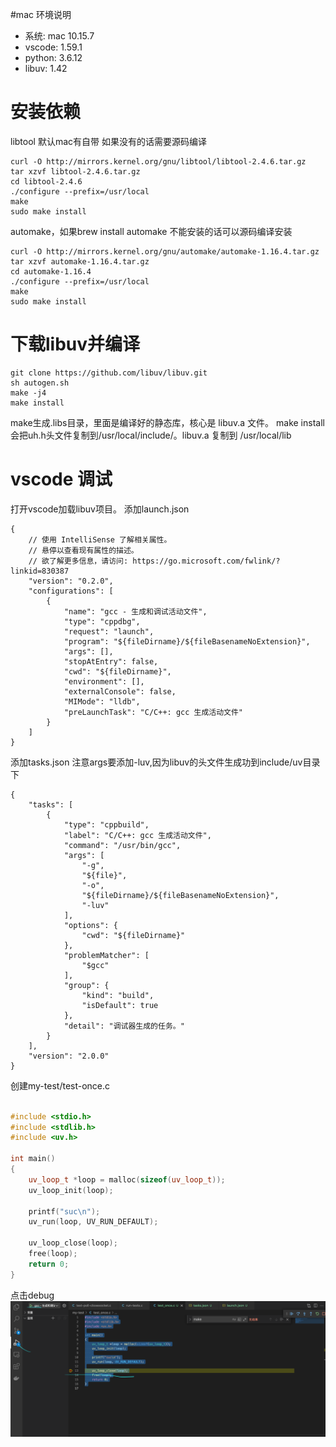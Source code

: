 #mac 环境说明
- 系统: mac 10.15.7 
- vscode: 1.59.1
- python: 3.6.12
- libuv: 1.42

# 安装依赖
libtool 默认mac有自带  如果没有的话需要源码编译
```shell script
curl -O http://mirrors.kernel.org/gnu/libtool/libtool-2.4.6.tar.gz
tar xzvf libtool-2.4.6.tar.gz
cd libtool-2.4.6
./configure --prefix=/usr/local
make
sudo make install
```
automake，如果brew install automake 不能安装的话可以源码编译安装
```text
curl -O http://mirrors.kernel.org/gnu/automake/automake-1.16.4.tar.gz
tar xzvf automake-1.16.4.tar.gz
cd automake-1.16.4
./configure --prefix=/usr/local
make
sudo make install
```

# 下载libuv并编译
```shell script
git clone https://github.com/libuv/libuv.git
sh autogen.sh 
make -j4
make install
```
make生成.libs目录，里面是编译好的静态库，核心是 libuv.a 文件。
make install会把uh.h头文件复制到/usr/local/include/。libuv.a 复制到 /usr/local/lib

# vscode 调试
打开vscode加载libuv项目。
添加launch.json
```json5
{
    // 使用 IntelliSense 了解相关属性。 
    // 悬停以查看现有属性的描述。
    // 欲了解更多信息，请访问: https://go.microsoft.com/fwlink/?linkid=830387
    "version": "0.2.0",
    "configurations": [
        {
            "name": "gcc - 生成和调试活动文件",
            "type": "cppdbg",
            "request": "launch",
            "program": "${fileDirname}/${fileBasenameNoExtension}",
            "args": [],
            "stopAtEntry": false,
            "cwd": "${fileDirname}",
            "environment": [],
            "externalConsole": false,
            "MIMode": "lldb",
            "preLaunchTask": "C/C++: gcc 生成活动文件"
        }
    ]
}
```
添加tasks.json  注意args要添加-luv,因为libuv的头文件生成功到include/uv目录下
```json5
{
    "tasks": [
        {
            "type": "cppbuild",
            "label": "C/C++: gcc 生成活动文件",
            "command": "/usr/bin/gcc",
            "args": [
                "-g",
                "${file}",
                "-o",
                "${fileDirname}/${fileBasenameNoExtension}",
                "-luv"
            ],
            "options": {
                "cwd": "${fileDirname}"
            },
            "problemMatcher": [
                "$gcc"
            ],
            "group": {
                "kind": "build",
                "isDefault": true
            },
            "detail": "调试器生成的任务。"
        }
    ],
    "version": "2.0.0"
}
```
创建my-test/test-once.c
```cpp

#include <stdio.h>
#include <stdlib.h>
#include <uv.h>

int main()
{
    uv_loop_t *loop = malloc(sizeof(uv_loop_t));
    uv_loop_init(loop);
    
    printf("suc\n");
    uv_run(loop, UV_RUN_DEFAULT);

    uv_loop_close(loop);
    free(loop);
    return 0;
}

```
点击debug
![debugging](debugging.png)